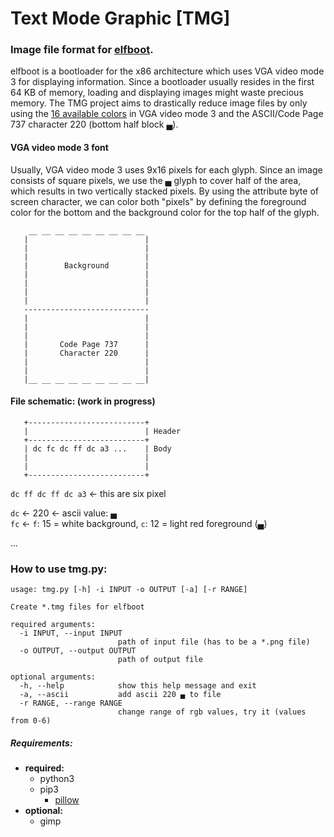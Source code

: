 # Text Mode Graphic [TMG]

### Image file format for [elfboot](https://github.com/croemheld/elfboot).
elfboot is a bootloader for the x86 architecture which uses VGA video mode 3 for displaying information. Since a bootloader usually resides in the first 64 KB of memory, loading and displaying images might waste precious memory.
The TMG project aims to drastically reduce image files by only using the [16 available colors](https://wiki.osdev.org/Printing_To_Screen#Color_Table) in VGA video mode 3 and the ASCII/Code Page 737 character 220 (bottom half block &lhblk;).

#### VGA video mode 3 font
Usually, VGA video mode 3 uses 9x16 pixels for each glyph. Since an image consists of square pixels, we use the &lhblk; glyph to cover half of the area, which results in two vertically stacked pixels. By using the attribute byte of screen character, we can color both "pixels" by defining the foreground color for the bottom and the background color for the top half of the glyph.

```
    __ __ __ __ __ __ __ __ __
   |                          |
   |                          |
   |                          |
   |        Background        |
   |                          |
   |                          |
   |                          |
   |                          |
   ----------------------------
   |                          |
   |                          |
   |                          |
   |       Code Page 737      |
   |       Character 220      |
   |                          |
   |                          |
   |__ __ __ __ __ __ __ __ __|
```


#### File schematic: (work in progress)
```
   +--------------------------+
   |                          | Header 
   +--------------------------+
   | dc fc dc ff dc a3 ...    | Body
   |                          |
   |                          |
   +--------------------------+
```

`dc ff dc ff dc a3` <- this are six pixel   
   
`dc` <- 220 <- ascii value: &lhblk;   
`fc` <- `f`: 15 = white background, `c`: 12 = light red foreground (&lhblk;)   
   
...   



### How to use tmg.py:

```
usage: tmg.py [-h] -i INPUT -o OUTPUT [-a] [-r RANGE]

Create *.tmg files for elfboot 

required arguments:
  -i INPUT, --input INPUT
                        path of input file (has to be a *.png file)
  -o OUTPUT, --output OUTPUT
                        path of output file

optional arguments:
  -h, --help            show this help message and exit
  -a, --ascii           add ascii 220 ▄ to file
  -r RANGE, --range RANGE
                        change range of rgb values, try it (values from 0-6)

```
##### Requirements: 
- __required:__
    - python3   
    - pip3    
        - [pillow](https://python-pillow.org/)
- __optional:__
    - gimp   
